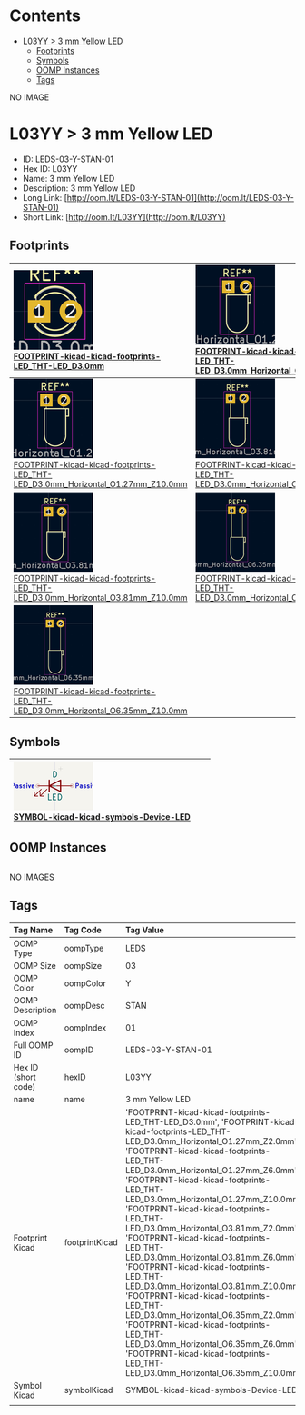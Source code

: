 



Contents
========

* [L03YY > 3 mm Yellow LED](#l03yy--3-mm-yellow-led)
	* [Footprints](#footprints)
	* [Symbols](#symbols)
	* [OOMP Instances](#oomp-instances)
	* [Tags](#tags)
  
NO IMAGE  
# L03YY > 3 mm Yellow LED

- ID: LEDS-03-Y-STAN-01
- Hex ID: L03YY
- Name: 3 mm Yellow LED
- Description: 3 mm Yellow LED
- Long Link: [http://oom.lt/LEDS-03-Y-STAN-01](http://oom.lt/LEDS-03-Y-STAN-01)
- Short Link: [http://oom.lt/L03YY](http://oom.lt/L03YY)

## Footprints
  

|[![](https://raw.githubusercontent.com/oomlout/oomlout_OOMP_eda_V2/main/FOOTPRINT/kicad/kicad-footprints/LED_THT/LED_D3.0mm/image_140.png)<br>FOOTPRINT-kicad-kicad-footprints-LED_THT-LED_D3.0mm](https://github.com/oomlout/oomlout_OOMP_eda_V2/tree/main/FOOTPRINT/kicad/kicad-footprints/LED_THT/LED_D3.0mm/)|[![](https://raw.githubusercontent.com/oomlout/oomlout_OOMP_eda_V2/main/FOOTPRINT/kicad/kicad-footprints/LED_THT/LED_D3.0mm_Horizontal_O1.27mm_Z2.0mm/image_140.png)<br>FOOTPRINT-kicad-kicad-footprints-LED_THT-LED_D3.0mm_Horizontal_O1.27mm_Z2.0mm](https://github.com/oomlout/oomlout_OOMP_eda_V2/tree/main/FOOTPRINT/kicad/kicad-footprints/LED_THT/LED_D3.0mm_Horizontal_O1.27mm_Z2.0mm/)|[![](https://raw.githubusercontent.com/oomlout/oomlout_OOMP_eda_V2/main/FOOTPRINT/kicad/kicad-footprints/LED_THT/LED_D3.0mm_Horizontal_O1.27mm_Z6.0mm/image_140.png)<br>FOOTPRINT-kicad-kicad-footprints-LED_THT-LED_D3.0mm_Horizontal_O1.27mm_Z6.0mm](https://github.com/oomlout/oomlout_OOMP_eda_V2/tree/main/FOOTPRINT/kicad/kicad-footprints/LED_THT/LED_D3.0mm_Horizontal_O1.27mm_Z6.0mm/)|
| :--- | :--- | :--- |
|[![](https://raw.githubusercontent.com/oomlout/oomlout_OOMP_eda_V2/main/FOOTPRINT/kicad/kicad-footprints/LED_THT/LED_D3.0mm_Horizontal_O1.27mm_Z10.0mm/image_140.png)<br>FOOTPRINT-kicad-kicad-footprints-LED_THT-LED_D3.0mm_Horizontal_O1.27mm_Z10.0mm](https://github.com/oomlout/oomlout_OOMP_eda_V2/tree/main/FOOTPRINT/kicad/kicad-footprints/LED_THT/LED_D3.0mm_Horizontal_O1.27mm_Z10.0mm/)|[![](https://raw.githubusercontent.com/oomlout/oomlout_OOMP_eda_V2/main/FOOTPRINT/kicad/kicad-footprints/LED_THT/LED_D3.0mm_Horizontal_O3.81mm_Z2.0mm/image_140.png)<br>FOOTPRINT-kicad-kicad-footprints-LED_THT-LED_D3.0mm_Horizontal_O3.81mm_Z2.0mm](https://github.com/oomlout/oomlout_OOMP_eda_V2/tree/main/FOOTPRINT/kicad/kicad-footprints/LED_THT/LED_D3.0mm_Horizontal_O3.81mm_Z2.0mm/)|[![](https://raw.githubusercontent.com/oomlout/oomlout_OOMP_eda_V2/main/FOOTPRINT/kicad/kicad-footprints/LED_THT/LED_D3.0mm_Horizontal_O3.81mm_Z6.0mm/image_140.png)<br>FOOTPRINT-kicad-kicad-footprints-LED_THT-LED_D3.0mm_Horizontal_O3.81mm_Z6.0mm](https://github.com/oomlout/oomlout_OOMP_eda_V2/tree/main/FOOTPRINT/kicad/kicad-footprints/LED_THT/LED_D3.0mm_Horizontal_O3.81mm_Z6.0mm/)|
|[![](https://raw.githubusercontent.com/oomlout/oomlout_OOMP_eda_V2/main/FOOTPRINT/kicad/kicad-footprints/LED_THT/LED_D3.0mm_Horizontal_O3.81mm_Z10.0mm/image_140.png)<br>FOOTPRINT-kicad-kicad-footprints-LED_THT-LED_D3.0mm_Horizontal_O3.81mm_Z10.0mm](https://github.com/oomlout/oomlout_OOMP_eda_V2/tree/main/FOOTPRINT/kicad/kicad-footprints/LED_THT/LED_D3.0mm_Horizontal_O3.81mm_Z10.0mm/)|[![](https://raw.githubusercontent.com/oomlout/oomlout_OOMP_eda_V2/main/FOOTPRINT/kicad/kicad-footprints/LED_THT/LED_D3.0mm_Horizontal_O6.35mm_Z2.0mm/image_140.png)<br>FOOTPRINT-kicad-kicad-footprints-LED_THT-LED_D3.0mm_Horizontal_O6.35mm_Z2.0mm](https://github.com/oomlout/oomlout_OOMP_eda_V2/tree/main/FOOTPRINT/kicad/kicad-footprints/LED_THT/LED_D3.0mm_Horizontal_O6.35mm_Z2.0mm/)|[![](https://raw.githubusercontent.com/oomlout/oomlout_OOMP_eda_V2/main/FOOTPRINT/kicad/kicad-footprints/LED_THT/LED_D3.0mm_Horizontal_O6.35mm_Z6.0mm/image_140.png)<br>FOOTPRINT-kicad-kicad-footprints-LED_THT-LED_D3.0mm_Horizontal_O6.35mm_Z6.0mm](https://github.com/oomlout/oomlout_OOMP_eda_V2/tree/main/FOOTPRINT/kicad/kicad-footprints/LED_THT/LED_D3.0mm_Horizontal_O6.35mm_Z6.0mm/)|
|[![](https://raw.githubusercontent.com/oomlout/oomlout_OOMP_eda_V2/main/FOOTPRINT/kicad/kicad-footprints/LED_THT/LED_D3.0mm_Horizontal_O6.35mm_Z10.0mm/image_140.png)<br>FOOTPRINT-kicad-kicad-footprints-LED_THT-LED_D3.0mm_Horizontal_O6.35mm_Z10.0mm](https://github.com/oomlout/oomlout_OOMP_eda_V2/tree/main/FOOTPRINT/kicad/kicad-footprints/LED_THT/LED_D3.0mm_Horizontal_O6.35mm_Z10.0mm/)|||

## Symbols
  

|[![](https://raw.githubusercontent.com/oomlout/oomlout_OOMP_eda_V2/main/SYMBOL/kicad/kicad-symbols/Device/LED/image_140.png)<br>SYMBOL-kicad-kicad-symbols-Device-LED](https://github.com/oomlout/oomlout_OOMP_eda_V2/tree/main/SYMBOL/kicad/kicad-symbols/Device/LED/)|||
| :--- | :--- | :--- |

## OOMP Instances
  

||||
| :--- | :--- | :--- |
  
NO IMAGES  
## Tags
  

|Tag Name|Tag Code|Tag Value|
| :--- | :--- | :--- |
|OOMP Type|oompType|LEDS|
|OOMP Size|oompSize|03|
|OOMP Color|oompColor|Y|
|OOMP Description|oompDesc|STAN|
|OOMP Index|oompIndex|01|
|Full OOMP ID|oompID|LEDS-03-Y-STAN-01|
|Hex ID (short code)|hexID|L03YY|
|name|name|3 mm Yellow LED|
|Footprint Kicad|footprintKicad|'FOOTPRINT-kicad-kicad-footprints-LED_THT-LED_D3.0mm', 'FOOTPRINT-kicad-kicad-footprints-LED_THT-LED_D3.0mm_Horizontal_O1.27mm_Z2.0mm', 'FOOTPRINT-kicad-kicad-footprints-LED_THT-LED_D3.0mm_Horizontal_O1.27mm_Z6.0mm', 'FOOTPRINT-kicad-kicad-footprints-LED_THT-LED_D3.0mm_Horizontal_O1.27mm_Z10.0mm', 'FOOTPRINT-kicad-kicad-footprints-LED_THT-LED_D3.0mm_Horizontal_O3.81mm_Z2.0mm', 'FOOTPRINT-kicad-kicad-footprints-LED_THT-LED_D3.0mm_Horizontal_O3.81mm_Z6.0mm', 'FOOTPRINT-kicad-kicad-footprints-LED_THT-LED_D3.0mm_Horizontal_O3.81mm_Z10.0mm', 'FOOTPRINT-kicad-kicad-footprints-LED_THT-LED_D3.0mm_Horizontal_O6.35mm_Z2.0mm', 'FOOTPRINT-kicad-kicad-footprints-LED_THT-LED_D3.0mm_Horizontal_O6.35mm_Z6.0mm', 'FOOTPRINT-kicad-kicad-footprints-LED_THT-LED_D3.0mm_Horizontal_O6.35mm_Z10.0mm'|
|Symbol Kicad|symbolKicad|SYMBOL-kicad-kicad-symbols-Device-LED|
||||
